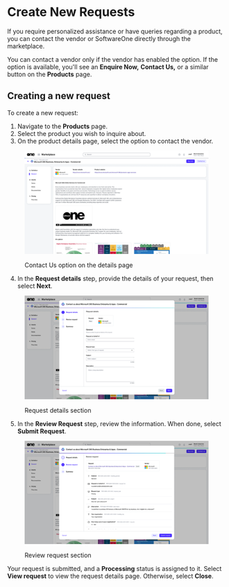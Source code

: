 # Create New Requests

If you require personalized assistance or have queries regarding a product, you can contact the vendor or SoftwareOne directly through the marketplace.

You can contact a vendor only if the vendor has enabled the option. If the option is available, you'll see an **Enquire Now,** **Contact Us,** or a similar button on the **Products** page.

## Creating a new request

To create a new request:

1. Navigate to the **Products** page.
2. Select the product you wish to inquire about.
3. On the product details page, select the option to contact the vendor.&#x20;

<figure><img src="../../../.gitbook/assets/contact_us_details_page.png" alt=""><figcaption><p>Contact Us option on the details page</p></figcaption></figure>

4. In the **Request details** step, provide the details of your request, then select **Next**.

<figure><img src="../../../.gitbook/assets/image (980).png" alt=""><figcaption><p>Request details section</p></figcaption></figure>

5. In the **Review Request** step, review the information. When done, select **Submit Request**.&#x20;

<figure><img src="../../../.gitbook/assets/image (981).png" alt=""><figcaption><p>Review request section</p></figcaption></figure>

Your request is submitted, and a **Processing** status is assigned to it. Select **View request** to view the request details page. Otherwise, select **Close**.
